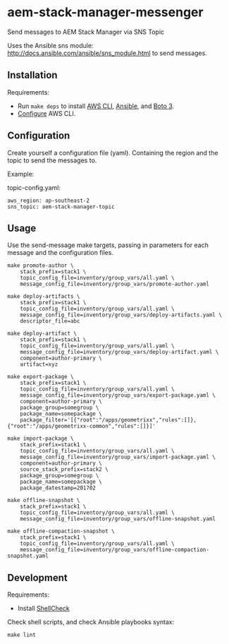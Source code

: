# aem-stack-manager-messenger
Send messages to AEM Stack Manager via SNS Topic

Uses the Ansible sns module: http://docs.ansible.com/ansible/sns_module.html to send messages.


## Installation


Requirements:

* Run `make deps` to install [AWS CLI](http://docs.aws.amazon.com/cli/latest/userguide/installing.html), [Ansible](http://docs.ansible.com/ansible/intro_installation.html), and [Boto 3](https://boto3.readthedocs.io/en/latest/).
* [Configure](http://docs.aws.amazon.com/cli/latest/userguide/cli-chap-getting-started.html#cli-quick-configuration) AWS CLI.



## Configuration

Create yourself a configuration file (yaml). Containing the region and the topic to send the messages to.

Example:

topic-config.yaml:

```
aws_region: ap-southeast-2
sns_topic: aem-stack-manager-topic
```


## Usage

Use the send-message make targets, passing in parameters for each message and the configuration files.


```
make promote-author \
    stack_prefix=stack1 \
    topic_config_file=inventory/group_vars/all.yaml \
    message_config_file=inventory/group_vars/promote-author.yaml

```

```
make deploy-artifacts \
    stack_prefix=stack1 \
    topic_config_file=inventory/group_vars/all.yaml \
    message_config_file=inventory/group_vars/deploy-artifacts.yaml \
    descriptor_file=abc

```

```
make deploy-artifact \
    stack_prefix=stack1 \
    topic_config_file=inventory/group_vars/all.yaml \
    message_config_file=inventory/group_vars/deploy-artifact.yaml \
    component=author-primary \
    artifact=xyz
```



```
make export-package \
    stack_prefix=stack1 \
    topic_config_file=inventory/group_vars/all.yaml \
    message_config_file=inventory/group_vars/export-package.yaml \
    component=author-primary \
    package_group=somegroup \
    package_name=somepackage \
    package_filter='[{"root":"/apps/geometrixx","rules":[]},{"root":"/apps/geometrixx-common","rules":[]}]'
```

```
make import-package \
    stack_prefix=stack1 \
    topic_config_file=inventory/group_vars/all.yaml \
    message_config_file=inventory/group_vars/import-package.yaml \
    component=author-primary \
    source_stack_prefix=stack2 \
    package_group=somegroup \
    package_name=somepackage \
    package_datestamp=201702
```

```
make offline-snapshot \
    stack_prefix=stack1 \
    topic_config_file=inventory/group_vars/all.yaml \
    message_config_file=inventory/group_vars/offline-snapshot.yaml

```

```
make offline-compaction-snapshot \
    stack_prefix=stack1 \
    topic_config_file=inventory/group_vars/all.yaml \
    message_config_file=inventory/group_vars/offline-compaction-snapshot.yaml

```

## Development

Requirements:

* Install [ShellCheck](https://github.com/koalaman/shellcheck#user-content-installing)

Check shell scripts, and check Ansible playbooks syntax:
```
make lint
```
